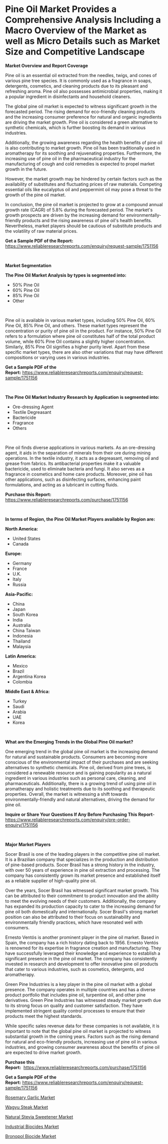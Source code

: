 <p><h1>Pine Oil Market Provides a Comprehensive Analysis Including a Macro Overview of the Market as well as Micro Details such as Market Size and Competitive Landscape</h1></p><p><strong>Market Overview and Report Coverage</strong></p>
<p><p>Pine oil is an essential oil extracted from the needles, twigs, and cones of various pine tree species. It is commonly used as a fragrance in soaps, detergents, cosmetics, and cleaning products due to its pleasant and refreshing aroma. Pine oil also possesses antimicrobial properties, making it a popular ingredient in disinfectants and household cleaners.</p><p>The global pine oil market is expected to witness significant growth in the forecasted period. The rising demand for eco-friendly cleaning products and the increasing consumer preference for natural and organic ingredients are driving the market growth. Pine oil is considered a green alternative to synthetic chemicals, which is further boosting its demand in various industries.</p><p>Additionally, the growing awareness regarding the health benefits of pine oil is also contributing to market growth. Pine oil has been traditionally used in aromatherapy for its soothing and rejuvenating properties. Furthermore, the increasing use of pine oil in the pharmaceutical industry for the manufacturing of cough and cold remedies is expected to propel market growth in the future.</p><p>However, the market growth may be hindered by certain factors such as the availability of substitutes and fluctuating prices of raw materials. Competing essential oils like eucalyptus oil and peppermint oil may pose a threat to the growth of the pine oil market.</p><p>In conclusion, the pine oil market is projected to grow at a compound annual growth rate (CAGR) of 5.8% during the forecasted period. The market's growth prospects are driven by the increasing demand for environmentally-friendly products and the rising awareness of pine oil's health benefits. Nevertheless, market players should be cautious of substitute products and the volatility of raw material prices.</p></p>
<p><strong>Get a Sample PDF of the Report:</strong> <a href="https://www.reliableresearchreports.com/enquiry/request-sample/1751156">https://www.reliableresearchreports.com/enquiry/request-sample/1751156</a></p>
<p>&nbsp;</p>
<p><strong>Market Segmentation</strong></p>
<p><strong>The Pine Oil Market Analysis by types is segmented into:</strong></p>
<p><ul><li>50% Pine Oil</li><li>60% Pine Oil</li><li>85% Pine Oil</li><li>Other</li></ul></p>
<p>&nbsp;</p>
<p><p>Pine oil is available in various market types, including 50% Pine Oil, 60% Pine Oil, 85% Pine Oil, and others. These market types represent the concentration or purity of pine oil in the product. For instance, 50% Pine Oil refers to a formulation where pine oil constitutes half of the total product volume, while 60% Pine Oil contains a slightly higher concentration. Similarly, 85% Pine Oil signifies a higher purity level. Apart from these specific market types, there are also other variations that may have different compositions or varying uses in various industries.</p></p>
<p><strong>Get a Sample PDF of the Report:</strong>&nbsp;<a href="https://www.reliableresearchreports.com/enquiry/request-sample/1751156">https://www.reliableresearchreports.com/enquiry/request-sample/1751156</a></p>
<p>&nbsp;</p>
<p><strong>The Pine Oil Market Industry Research by Application is segmented into:</strong></p>
<p><ul><li>Ore-dressing Agent</li><li>Textile Degreasant</li><li>Bactericide</li><li>Fragrance</li><li>Others</li></ul></p>
<p>&nbsp;</p>
<p><p>Pine oil finds diverse applications in various markets. As an ore-dressing agent, it aids in the separation of minerals from their ore during mining operations. In the textile industry, it acts as a degreasant, removing oil and grease from fabrics. Its antibacterial properties make it a valuable bactericide, used to eliminate bacteria and fungi. It also serves as a fragrance in cosmetics and home care products. Moreover, pine oil has other applications, such as disinfecting surfaces, enhancing paint formulations, and acting as a lubricant in cutting fluids.</p></p>
<p><strong>Purchase this Report:</strong>&nbsp; <a href="https://www.reliableresearchreports.com/purchase/1751156">https://www.reliableresearchreports.com/purchase/1751156</a></p>
<p>&nbsp;</p>
<p><strong>In terms of Region, the Pine Oil Market Players available by Region are:</strong></p>
<p>
    <p> <strong> North America: </strong>
        <ul>
            <li>United States</li>
            <li>Canada</li>
        </ul>
        </p> 
    <p> <strong> Europe: </strong>
        <ul>
            <li>Germany</li>
            <li>France</li>
            <li>U.K.</li>
            <li>Italy</li>
            <li>Russia</li>
        </ul>
        </p> 
    <p> <strong> Asia-Pacific: </strong>
        <ul>
            <li>China</li>
            <li>Japan</li>
            <li>South Korea</li>
            <li>India</li>
            <li>Australia</li>
            <li>China Taiwan</li>
            <li>Indonesia</li>
            <li>Thailand</li>
            <li>Malaysia</li>
        </ul>
        </p> 
    <p> <strong> Latin America: </strong>
        <ul>
            <li>Mexico</li>
            <li>Brazil</li>
            <li>Argentina Korea</li>
            <li>Colombia</li>
        </ul>
        </p> 
    <p> <strong> Middle East & Africa: </strong>
        <ul>
            <li>Turkey</li>
            <li>Saudi</li>
            <li>Arabia</li>
            <li>UAE</li>
            <li>Korea</li>
        </ul>
    </p>
    </p>
<p>&nbsp;</p>
<p><strong>What are the Emerging Trends in the Global Pine Oil market?</strong></p>
<p><p>One emerging trend in the global pine oil market is the increasing demand for natural and sustainable products. Consumers are becoming more conscious of the environmental impact of their purchases and are seeking alternatives to synthetic chemicals. Pine oil, derived from pine trees, is considered a renewable resource and is gaining popularity as a natural ingredient in various industries such as personal care, cleaning, and pharmaceuticals. Additionally, there is a growing trend of using pine oil in aromatherapy and holistic treatments due to its soothing and therapeutic properties. Overall, the market is witnessing a shift towards environmentally-friendly and natural alternatives, driving the demand for pine oil.</p></p>
<p><strong>Inquire or Share Your Questions If Any Before Purchasing This Report</strong>- <a href="https://www.reliableresearchreports.com/enquiry/pre-order-enquiry/1751156">https://www.reliableresearchreports.com/enquiry/pre-order-enquiry/1751156</a></p>
<p>&nbsp;</p>
<p><strong>Major Market Players</strong></p>
<p><p>Socer Brasil is one of the leading players in the competitive pine oil market. It is a Brazilian company that specializes in the production and distribution of pine-based products. Socer Brasil has a strong history in the industry, with over 50 years of experience in pine oil extraction and processing. The company has consistently grown its market presence and established itself as a reliable supplier of high-quality pine oil.</p><p>Over the years, Socer Brasil has witnessed significant market growth. This can be attributed to their commitment to product innovation and the ability to meet the evolving needs of their customers. Additionally, the company has expanded its production capacity to cater to the increasing demand for pine oil both domestically and internationally. Socer Brasil's strong market position can also be attributed to their focus on sustainability and environmentally friendly practices, which have resonated well with consumers.</p><p>Ernesto Ventós is another prominent player in the pine oil market. Based in Spain, the company has a rich history dating back to 1956. Ernesto Ventós is renowned for its expertise in fragrance creation and manufacturing. They have successfully leveraged their knowledge and experience to establish a significant presence in the pine oil market. The company has consistently invested in research and development to offer innovative pine oil products that cater to various industries, such as cosmetics, detergents, and aromatherapy.</p><p>Green Pine Industries is a key player in the pine oil market with a global presence. The company operates in multiple countries and has a diverse product portfolio that includes pine oil, turpentine oil, and other pine derivatives. Green Pine Industries has witnessed steady market growth due to its strong focus on quality and customer satisfaction. They have implemented stringent quality control processes to ensure that their products meet the highest standards.</p><p>While specific sales revenue data for these companies is not available, it is important to note that the global pine oil market is projected to witness substantial growth in the coming years. Factors such as the rising demand for natural and eco-friendly products, increasing use of pine oil in various industries, and growing consumer awareness about the benefits of pine oil are expected to drive market growth.</p></p>
<p><strong>Purchase this Report:</strong>&nbsp;&nbsp;<a href="https://www.reliableresearchreports.com/purchase/1751156">https://www.reliableresearchreports.com/purchase/1751156</a></p>
<p></p>
<p><strong>Get a Sample PDF of the Report:</strong>&nbsp;<a href="https://www.reliableresearchreports.com/enquiry/request-sample/1751156">https://www.reliableresearchreports.com/enquiry/request-sample/1751156</a></p>
<p><p><a href="https://medium.com/@read.code.store/rosemary-garlic-market-research-report-its-history-and-forecast-2023-to-2030-ec9bb22467be">Rosemary Garlic Market</a></p><p><a href="https://medium.com/@there.mix.bring/wagyu-steak-market-size-market-outlook-and-market-forecast-2023-to-2030-379b9e8784e8">Wagyu Steak Market</a></p><p><a href="https://medium.com/@half.skull.am/natural-stevia-sweetener-market-research-report-its-history-and-forecast-2023-to-2030-e10c369025ce">Natural Stevia Sweetener Market</a></p><p><a href="https://github.com/santosh758595/Market-Research-Report-List-1/blob/main/industrial-biocides-market.md">Industrial Biocides Market</a></p><p><a href="https://github.com/Chiragrp25/Market-Research-Report-List-1/blob/main/bronopol-biocide-market.md">Bronopol Biocide Market</a></p></p>